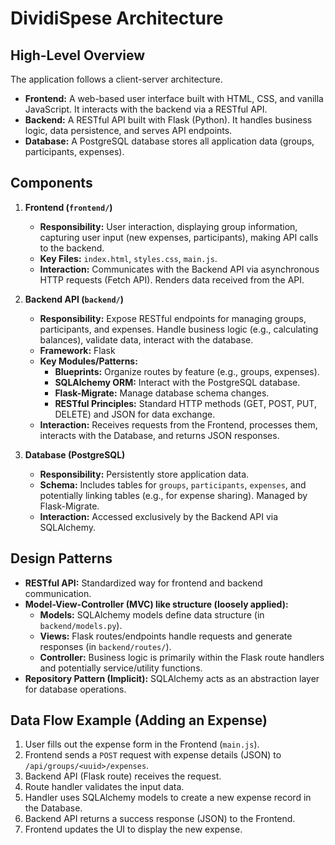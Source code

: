 # DividiSpese Architecture

## High-Level Overview
The application follows a client-server architecture.
- **Frontend:** A web-based user interface built with HTML, CSS, and vanilla JavaScript. It interacts with the backend via a RESTful API.
- **Backend:** A RESTful API built with Flask (Python). It handles business logic, data persistence, and serves API endpoints.
- **Database:** A PostgreSQL database stores all application data (groups, participants, expenses).

## Components

1.  **Frontend (`frontend/`)**
    *   **Responsibility:** User interaction, displaying group information, capturing user input (new expenses, participants), making API calls to the backend.
    *   **Key Files:** `index.html`, `styles.css`, `main.js`.
    *   **Interaction:** Communicates with the Backend API via asynchronous HTTP requests (Fetch API). Renders data received from the API.

2.  **Backend API (`backend/`)**
    *   **Responsibility:** Expose RESTful endpoints for managing groups, participants, and expenses. Handle business logic (e.g., calculating balances), validate data, interact with the database.
    *   **Framework:** Flask
    *   **Key Modules/Patterns:**
        *   **Blueprints:** Organize routes by feature (e.g., groups, expenses).
        *   **SQLAlchemy ORM:** Interact with the PostgreSQL database.
        *   **Flask-Migrate:** Manage database schema changes.
        *   **RESTful Principles:** Standard HTTP methods (GET, POST, PUT, DELETE) and JSON for data exchange.
    *   **Interaction:** Receives requests from the Frontend, processes them, interacts with the Database, and returns JSON responses.

3.  **Database (PostgreSQL)**
    *   **Responsibility:** Persistently store application data.
    *   **Schema:** Includes tables for `groups`, `participants`, `expenses`, and potentially linking tables (e.g., for expense sharing). Managed by Flask-Migrate.
    *   **Interaction:** Accessed exclusively by the Backend API via SQLAlchemy.

## Design Patterns
- **RESTful API:** Standardized way for frontend and backend communication.
- **Model-View-Controller (MVC) like structure (loosely applied):**
    - **Models:** SQLAlchemy models define data structure (in `backend/models.py`).
    - **Views:** Flask routes/endpoints handle requests and generate responses (in `backend/routes/`).
    - **Controller:** Business logic is primarily within the Flask route handlers and potentially service/utility functions.
- **Repository Pattern (Implicit):** SQLAlchemy acts as an abstraction layer for database operations.

## Data Flow Example (Adding an Expense)
1.  User fills out the expense form in the Frontend (`main.js`).
2.  Frontend sends a `POST` request with expense details (JSON) to `/api/groups/<uuid>/expenses`.
3.  Backend API (Flask route) receives the request.
4.  Route handler validates the input data.
5.  Handler uses SQLAlchemy models to create a new expense record in the Database.
6.  Backend API returns a success response (JSON) to the Frontend.
7.  Frontend updates the UI to display the new expense.

